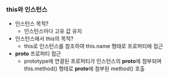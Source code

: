 ### this와 인스턴스

-   인스턴스 목적?
    -   인스턴스마다 고유 값 유지
-   인스턴스에서 this의 목적?
    -   this로 인스턴스를 참조하여 this.name 형태로 프로퍼티에 접근
-   **proto** 프로퍼티 접근
    -   prototype에 연결된 프로퍼티가 인스턴스의 **proto**에 첨부되며 this.method() 형태로 **proto**에 첨부된 method() 호출
